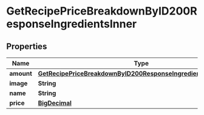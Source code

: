 

# GetRecipePriceBreakdownByID200ResponseIngredientsInner

## Properties

Name | Type | Description | Notes
------------ | ------------- | ------------- | -------------
**amount** | [**GetRecipePriceBreakdownByID200ResponseIngredientsInnerAmount**](GetRecipePriceBreakdownByID200ResponseIngredientsInnerAmount.md) |  |  [optional]
**image** | **String** |  | 
**name** | **String** |  | 
**price** | [**BigDecimal**](BigDecimal.md) |  | 




